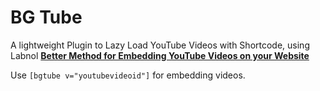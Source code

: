 # BG Tube
A lightweight Plugin to Lazy Load YouTube Videos with Shortcode, using Labnol **[Better Method for Embedding YouTube Videos on your Website](https://www.labnol.org/internet/light-youtube-embeds/27941/)**

Use `[bgtube v="youtubevideoid"]` for embedding videos.
